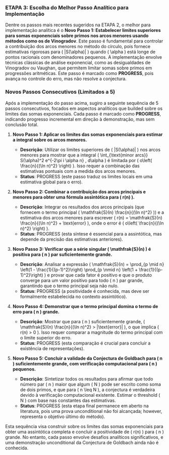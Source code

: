 ### ETAPA 3: Escolha do Melhor Passo Analítico para Implementação

Dentre os passos mais recentes sugeridos na ETAPA 2, o melhor para implementação analítica é o **Novo Passo 1: Estabelecer limites superiores para somas exponenciais sobre primos nos arcos menores usando métodos como os de Vinogradov**. Este passo é fundamental para controlar a contribuição dos arcos menores no método do círculo, pois fornece estimativas rigorosas para \( |S(\alpha)| \) quando \( \alpha \) está longe de pontos racionais com denominadores pequenos. A implementação envolve técnicas clássicas de análise exponencial, como as desigualdades de Vinogradov ou Vaughan, que permitem limitar somas sobre primos em progressões aritméticas. Este passo é marcado como **PROGRESS**, pois avança no controle do erro, mas não resolve a conjectura.

### Novos Passos Consecutivos (Limitados a 5)

Após a implementação do passo acima, sugiro a seguinte sequência de 5 passos consecutivos, focados em aspectos analíticos que builded sobre os limites das somas exponenciais. Cada passo é marcado como **PROGRESS**, indicando progresso incremental em direção à demonstração, mas sem conclusão total.

1. **Novo Passo 1: Aplicar os limites das somas exponenciais para estimar a integral sobre os arcos menores.**  
   - **Descrição**: Utilizar os limites superiores de \( |S(\alpha)| \) nos arcos menores para mostrar que a integral \( \int_{\text{minor arcs}} S(\alpha)^2 e^{-2\pi i \alpha n} \, d\alpha \) é limitada por \( o\left( \frac{n}{(\ln n)^2} \right) \). Isso requer a combinação das estimativas pontuais com a medida dos arcos menores.  
   - **Status**: PROGRESS (este passo traduz os limites locais em uma estimativa global para o erro).

2. **Novo Passo 2: Combinar a contribuição dos arcos principais e menores para obter uma fórmula assintótica para \( r(n) \).**  
   - **Descrição**: Integrar os resultados dos arcos principais (que fornecem o termo principal \( \mathfrak{S}(n) \frac{n}{(\ln n)^2} \)) e a estimativa dos arcos menores para escrever \( r(n) = \mathfrak{S}(n) \frac{n}{(\ln n)^2} + \text{error} \), onde o error é \( o\left( \frac{n}{(\ln n)^2} \right) \).  
   - **Status**: PROGRESS (esta síntese é essencial para a assintótica, mas depende da precisão das estimativas anteriores).

3. **Novo Passo 3: Verificar que a série singular \( \mathfrak{S}(n) \) é positiva para \( n \) par suficientemente grande.**  
   - **Descrição**: Analisar a expressão \( \mathfrak{S}(n) = \prod_{p \mid n} \left(1 - \frac{1}{(p-1)^2}\right) \prod_{p \nmid n} \left(1 + \frac{1}{(p-1)^2}\right) \) e provar que cada fator é positivo e que o produto converge para um valor positivo para todo \( n \) par grande, garantindo que o termo principal seja não nulo.  
   - **Status**: PROGRESS (a positividade é conhecida, mas deve ser formalmente estabelecida no contexto assintótico).

4. **Novo Passo 4: Demonstrar que o termo principal domina o termo de erro para \( n \) grande.**  
   - **Descrição**: Mostrar que para \( n \) suficientemente grande, \( \mathfrak{S}(n) \frac{n}{(\ln n)^2} > |\text{error}| \), o que implica \( r(n) > 0 \). Isso requer comparar a magnitude do termo principal com o limite superior do erro.  
   - **Status**: PROGRESS (esta comparação é crucial para concluir a existência de representações).

5. **Novo Passo 5: Concluir a validade da Conjectura de Goldbach para \( n \) suficientemente grande, com verificação computacional para \( n \) pequenos.**  
   - **Descrição**: Sintetizar todos os resultados para afirmar que todo número par \( n \) maior que algum \( N \) pode ser escrito como soma de dois primos, e que para \( n \leq N \), a conjectura é verdadeira devido à verificação computacional existente. Estimar o threshold \( N \) com base nas constantes das estimativas.  
   - **Status**: PROGRESS (esta etapa final permanece em aberto na literatura, pois uma prova unconditional não foi alcançada; however, representa o objetivo último do método).

Esta sequência visa construir sobre os limites das somas exponenciais para obter uma assintótica completa e concluir a positividade de \( r(n) \) para \( n \) grande. No entanto, cada passo envolve desafios analíticos significativos, e uma demonstração unconditional da Conjectura de Goldbach ainda não é conhecida.